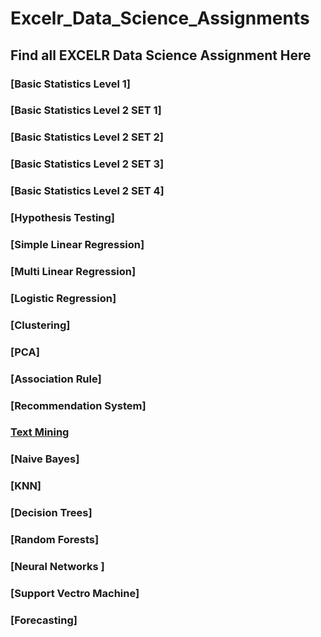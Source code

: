 # Excelr_Data_Science_Assignments

## Find all EXCELR Data Science Assignment Here

### [Basic Statistics Level 1]

### [Basic Statistics Level 2 SET 1]

### [Basic Statistics Level 2 SET 2]

### [Basic Statistics Level 2 SET 3]

### [Basic Statistics Level 2 SET 4]

### [Hypothesis Testing]

### [Simple Linear Regression]

### [Multi Linear Regression]

### [Logistic Regression]

### [Clustering]

### [PCA]

### [Association Rule]

### [Recommendation System]

### [Text Mining ](https://github.com/vangetibhavana23/Excelr-Data-Science-Assignments/tree/main/11.%20TEXT_MINING)

### [Naive Bayes]

### [KNN]

### [Decision Trees]

### [Random Forests]

### [Neural Networks ]

### [Support Vectro Machine]

### [Forecasting]

